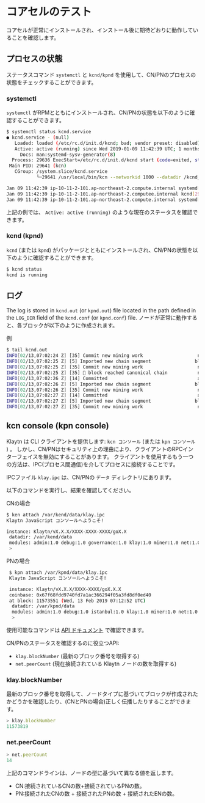 # コアセルのテスト <a id="testing-the-core-cell"></a>

コアセルが正常にインストールされ、インストール後に期待どおりに動作していることを確認します。

## プロセスの状態 <a id="process-status"></a>

ステータスコマンド `systemctl` と `kcnd/kpnd` を使用して、CN/PNのプロセスの状態をチェックすることができます。

### systemctl <a id="systemctl"></a>

`systemctl` がRPMとともにインストールされ、CN/PNの状態を以下のように確認することができます。

```bash
$ systemctl status kcnd.service
● kcnd.service - (null)
   Loaded: loaded (/etc/rc.d/init.d/kcnd; bad; vendor preset: disabled)
   Active: active (running) since Wed 2019-01-09 11:42:39 UTC; 1 months 4 days ago
     Docs: man:systemd-sysv-generator(8)
  Process: 29636 ExecStart=/etc/rc.d/init.d/kcnd start (code=exited, status=0/SUCCESS)
 Main PID: 29641 (kcn)
   CGroup: /system.slice/kcnd.service
           └─29641 /usr/local/bin/kcn --networkid 1000 --datadir /kcnd_home --port 32323 --srvtype fasthttp --metrics --prometheus --verbosity 3 --txpool.global...

Jan 09 11:42:39 ip-10-11-2-101.ap-northeast-2.compute.internal systemd[1]: 開始 (null) ...
Jan 09 11:42:39 ip-10-11-2-101.ap-northeast-2.computee.internal kcnd[29636]: Starting kcnd: [ OK ]
Jan 09 11:42:39 ip-10-11-2-101.ap-northeast-2.compute.internal systemd[1]: Started (null).
```

上記の例では、 `Active: active (running)` のような現在のステータスを確認できます。

### kcnd (kpnd) <a id="kcnd-kpnd"></a>

`kcnd` (または `kpnd`) がパッケージとともにインストールされ、CN/PNの状態を以下のように確認することができます。

```bash
$ kcnd status
kcnd is running
```

## ログ <a id="logs"></a>

The log is stored in `kcnd.out` (or `kpnd.out`) file located in the path defined in the `LOG_DIR` field of the `kcnd.conf` (or `kpnd.conf`) file. ノードが正常に動作すると、各ブロックが以下のように作成されます。

例

```bash
$ tail kcnd.out
INFO[02/13,07:02:24 Z] [35] Commit new mining work                    number=11572924 txs=0 elapsed=488.336µs
INFO[02/13,07:02:25 Z] [5] Imported new chain segment                blocks=1 txs=0 mgas=0.000     elapsed=1.800ms   mgasps=0.000       number=11572924 hash=f46d09…ffb2dc cache=1.59mB
INFO[02/13,07:02:25 Z] [35] Commit new mining work                    number=11572925 txs=0 elapsed=460.485µs
INFO[02/13,07:02:25 Z] [35] 🔗 block reached canonical chain           number=11572919 hash=01e889…524f02
INFO[02/13,07:02:26 Z] [14] Committed                                 address=0x1d4E05BB72677cB8fa576149c945b57d13F855e4 hash=1fabd3…af66fe number=11572925
INFO[02/13,07:02:26 Z] [5] Imported new chain segment                blocks=1 txs=0 mgas=0.000     elapsed=1.777ms   mgasps=0.000       number=11572925 hash=1fabd3…af66fe cache=1.59mB
INFO[02/13,07:02:26 Z] [35] Commit new mining work                    number=11572926 txs=0 elapsed=458.665µs
INFO[02/13,07:02:27 Z] [14] Committed                                 address=0x1d4E05BB72677cB8fa576149c945b57d13F855e4 hash=60b9aa…94f648 number=11572926
INFO[02/13,07:02:27 Z] [5] Imported new chain segment                blocks=1 txs=0 mgas=0.000     elapsed=1.783ms   mgasps=0.000       number=11572926 hash=60b9aa…94f648 cache=1.59mB
INFO[02/13,07:02:27 Z] [35] Commit new mining work                    number=11572927 txs=0 elapsed=483.436µs
```

## kcn console (kpn console) <a id="kcn-console-kpn-console"></a>

Klaytn は CLI クライアントを提供します: `kcn コンソール` (または `kpn コンソール` ) 。 しかし、CN/PNはセキュリティ上の理由により、クライアントのRPCインターフェイスを無効にすることがあります。 クライアントを使用するもう一つの方法は、IPC(プロセス間通信)を介してプロセスに接続することです。

IPCファイル `klay.ipc` は、CN/PNの `データ` ディレクトリにあります。

以下のコマンドを実行し、結果を確認してください。

CNの場合

```bash
$ ken attach /var/kend/data/klay.ipc
Klaytn JavaScript コンソールへようこそ!

instance: Klaytn/vX.X.X/XXXX-XXXX-XXXX/goX.X
 datadir: /var/kend/data
 modules: admin:1.0 debug:1.0 governance:1.0 klay:1.0 miner:1.0 net:1.0 personal:1.0 rpc:1.0 txpool:1.0
 >
```

PNの場合

```bash
 $ kpn attach /var/kpnd/data/klay.ipc
 Klaytn JavaScript コンソールへようこそ!

 instance: Klaytn/vX.X.X/XXXX-XXXX/goX.X.X
 coinbase: 0x67f68fdd9740fd7a1ac366294f05a3fd8df0ed40
 at block: 11573551 (Wed, 13 Feb 2019 07:12:52 UTC)
  datadir: /var/kpnd/data
  modules: admin:1.0 debug:1.0 istanbul:1.0 klay:1.0 miner:1.0 net:1.0 personal:1.0 rpc:1.0 txpool:1.0
  >
```

使用可能なコマンドは [API ドキュメント](../../../dapp/json-rpc/README.md) で確認できます。

CN/PNのステータスを確認するのに役立つAPI:

* `klay.blockNumber` (最新のブロック番号を取得する)
* `net.peerCount` (現在接続されている Klaytn ノードの数を取得する)

### klay.blockNumber  <a id="klay-blocknumber"></a>

最新のブロック番号を取得して、ノードタイプに基づいてブロックが作成されたかどうかを確認したり、(CNとPNの場合)正しく伝播したりすることができます。

```javascript
> klay.blockNumber
11573819
```

### net.peerCount  <a id="net-peercount"></a>

```javascript
> net.peerCount
14
```

上記のコマンドラインは、ノードの型に基づいて異なる値を返します。

* CN:接続されているCNの数+接続されているPNの数。
* PN:接続されたCNの数 + 接続されたPNの数 + 接続されたENの数。



